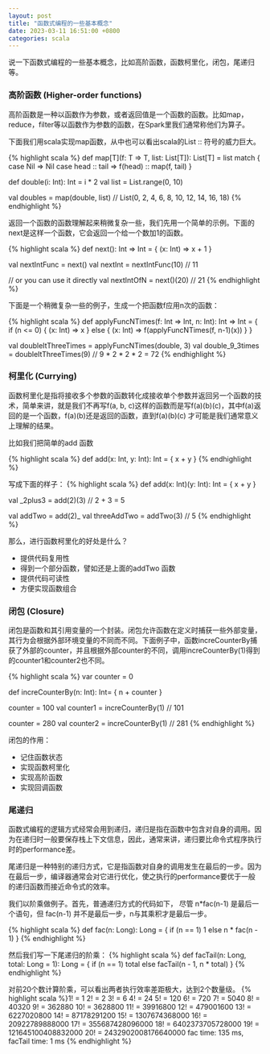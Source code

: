 ```yaml
---
layout: post
title: "函数式编程的一些基本概念"
date: 2023-03-11 16:51:00 +0800
categories: scala
--- 
```


说一下函数式编程的一些基本概念，比如高阶函数，函数柯里化，闭包，尾递归等。

### 高阶函数 (Higher-order functions)

高阶函数是一种以函数作为参数，或者返回值是一个函数的函数。比如map，reduce，filter等以函数作为参数的函数，在Spark里我们通常称他们为算子。

下面我们用scala实现map函数，从中也可以看出scala的List :: 符号的威力巨大。

{% highlight scala %} 
def map[T](f: T => T, list: List[T]): List[T] = list match {
  case Nil => Nil
  case head :: tail => f(head) :: map(f, tail)
}

def double(i: Int): Int = i * 2
val list = List.range(0, 10)

val doubles = map(double, list)  // List(0, 2, 4, 6, 8, 10, 12, 14, 16, 18)
{% endhighlight %}


返回一个函数的函数理解起来稍微复杂一些，我们先用一个简单的示例。下面的next是这样一个函数，它会返回一个给一个数加1的函数。

{% highlight scala %} 
def next(): Int => Int = {
  (x: Int) => x + 1
}

val nextIntFunc = next()
val nextInt = nextIntFunc(10) // 11

// or you can use it directly
val nextIntOfN = next()(20) // 21
{% endhighlight %}
 
下面是一个稍微复杂一些的例子，生成一个把函数f应用n次的函数：

{% highlight scala %} 
def applyFuncNTimes(f: Int => Int, n: Int): Int => Int = {
  if (n <= 0) {
    (x: Int) => x
  } else {
    (x: Int) => f(applyFuncNTimes(f, n-1)(x))
  }
}

val doubleItThreeTimes = applyFuncNTimes(double, 3)
val double_9_3times = doubleItThreeTimes(9)   // 9 * 2 * 2 * 2 = 72
{% endhighlight %}
 
### 柯里化 (Currying)
函数柯里化是指将接收多个参数的函数转化成接收单个参数并返回另一个函数的技术，简单来讲，就是我们不再写f(a, b, c)这样的函数而是写f(a)(b)(c)，其中f(a)返回的是一个函数，f(a)(b)还是返回的函数，直到f(a)(b)(c) 才可能是我们通常意义上理解的结果。

比如我们把简单的add 函数

{% highlight scala %} 
def add(x: Int, y: Int): Int = {
  x + y
}
{% endhighlight %}

写成下面的样子：
{% highlight scala %} 
def add(x: Int)(y: Int): Int = {
  x + y
}

val _2plus3 = add(2)(3)     // 2 + 3 = 5

val addTwo = add(2)_
val threeAddTwo = addTwo(3) // 5
{% endhighlight %}

那么，进行函数柯里化的好处是什么？

* 提供代码复用性
* 得到一个部分函数，譬如还是上面的addTwo 函数
* 提供代码可读性
* 方便实现函数组合


### 闭包 (Closure)

闭包是函数和其引用变量的一个封装。闭包允许函数在定义时捕获一些外部变量，其行为会根据外部环境变量的不同而不同。下面例子中，函数increCounterBy捕获了外部的counter，并且根据外部counter的不同，调用increCounterBy(1)得到的counter1和counter2也不同。

{% highlight scala %} 
var counter = 0

def increCounterBy(n: Int): Int= {
  n + counter
}

counter = 100 
val counter1 = increCounterBy(1)  // 101

counter = 280 
val counter2 = increCounterBy(1)  // 281
{% endhighlight %}

闭包的作用：
* 记住函数状态
* 实现函数柯里化
* 实现高阶函数
* 实现回调函数

  
### 尾递归
函数式编程的逻辑方式经常会用到递归，递归是指在函数中包含对自身的调用。因为在递归时一般要保存栈上下文信息，因此，通常来讲，递归要比命令式程序执行时的performance差。

尾递归是一种特别的递归方式，它是指函数对自身的调用发生在最后的一步。因为在最后一步，编译器通常会对它进行优化，使之执行的performance要优于一般的递归函数而接近命令式的效率。

我们以阶乘做例子。首先，普通递归方式的代码如下， 尽管 n*fac(n-1) 是最后一个语句，但 fac(n-1) 并不是最后一步，n与其乘积才是最后一步。

{% highlight scala %} 
def fac(n: Long): Long = {
  if (n == 1)
    1
  else
    n * fac(n - 1)
}
{% endhighlight %}

然后我们写一下尾递归的阶乘：
{% highlight scala %} 
def facTail(n: Long, total: Long = 1): Long = {
  if (n == 1) total
  else facTail(n - 1, n * total)
}
{% endhighlight %}

对前20个数计算阶乘，可以看出两者执行效率差距极大，达到2个数量级。
{% highlight scala %}1! = 1
2! = 2
3! = 6
4! = 24
5! = 120
6! = 720
7! = 5040
8! = 40320
9! = 362880
10! = 3628800
11! = 39916800
12! = 479001600
13! = 6227020800
14! = 87178291200
15! = 1307674368000
16! = 20922789888000
17! = 355687428096000
18! = 6402373705728000
19! = 121645100408832000
20! = 2432902008176640000
fac time: 135 ms, facTail time: 1 ms
{% endhighlight %}